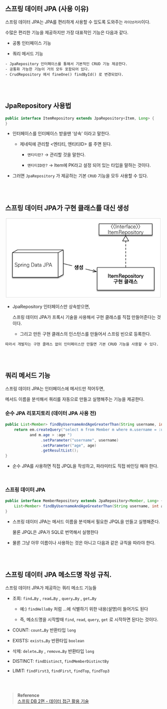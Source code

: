 ## 스프링 데이터 JPA (사용 이유)

스프링 데이터 JPA는 JPA를 편리하게 사용할 수 있도록 도와주는 `라이브러리`이다.

수많은 편리한 기능을 제공하지만 가장 대표적인 기능은 다음과 같다.

- 공통 인터페이스 기능

- 쿼리 메서드 기능

```
- JpaRepository 인터페이스를 통해서 기본적인 CRUD 기능 제공한다.
- 공통화 가능한 기능이 거의 모두 포함되어 있다.
- CrudRepository 에서 fineOne() findById() 로 변경되었다.
```

<br/><br/>

## JpaRepository 사용법

```java
public interface ItemRepository extends JpaRepository<Item, Long> {
}
```

- 인터페이스를 인터페이스 받을땐 ‘상속’ 이라고 말한다.

    - 제네릭에 관리할 <엔티티, 엔티티ID> 를 주면 된다.

        - `엔티티란?` → 관리할 것을 말한다.

        - `엔티티ID란?` → Item에 PK라고 설정 되어 있는 타입을 말하는 것이다.

- 그러면 `JpaRepository` 가 제공하는 기본 `CRUD` 기능을 모두 사용할 수 있다.

<br/><br/>

## 스프링 데이터 JPA가 구현 클래스를 대신 생성

![이미지](/programming/img/입문261.PNG)

- JpaRepository 인터페이스만 상속받으면,

  스프링 데이터 JPA가 프록시 기술을 사용해서 구현 클래스를 직접 만들어준다는 것이다.
    
    - 그리고 만든 구현 클래스의 인스턴스를 만들어서 스프링 빈으로 등록한다.

```
따라서 개발자는 구현 클래스 없이 인터페이스만 만들면 기본 CRUD 기능을 사용할 수 있다.
```

<br/><br/>

## 쿼리 메서드 기능

스프링 데이터 JPA는 인터페이스에 메서드만 적어두면, 

메서드 이름을 분석해서 쿼리를 자동으로 만들고 실행해주는 기능을 제공한다.

### 순수 JPA 리포지토리 (데이터 JPA 사용 전)

```java
public List<Member> findByUsernameAndAgeGreaterThan(String username, int age) {
    return em.createQuery("select m from Member m where m.username = :username
           and m.age > :age ")
                .setParameter("username", username)
                .setParameter("age", age)
                .getResultList();
}
```

- 순수 JPA를 사용하면 직접 JPQL을 작성하고, 파라미터도 직접 바인딩 해야 한다.

<br/>

### 스프링 데이터 JPA

```java
public interface MemberRepository extends JpaRepository<Member, Long> {
    List<Member> findByUsernameAndAgeGreaterThan(String username, int age);
}
```

- 스프링 데이터 JPA는 메서드 이름을 분석해서 필요한 JPQL을 만들고 실행해준다.
    
    물론 JPQL은 JPA가 SQL로 번역해서 실행한다
    
- 물론 그냥 아무 이름이나 사용하는 것은 아니고 다음과 같은 규칙을 따라야 한다.

<br/><br/>

## 스프링 데이터 JPA 메소드명 작성 규칙.

스프링 데이터 JPA가 제공하는 쿼리 메소드 기능들

- 조회: `find…By` , `read…By` , `query…By` , `get…By`

    - 예:) `findHelloBy` 처럼 ...에 식별하기 위한 내용(설명)이 들어가도 된다

    - 즉, 메소드명을 시작할때 `find`, `read`, `query`, `get` 로 시작하면 된다는 것이다.

- COUNT: `count…By` 반환타입 `long`

- EXISTS: `exists…By` 반환타입 `boolean`
- 삭제: `delete…By` , `remove…By` 반환타입 `long`
- DISTINCT: `findDistinct`, `findMemberDistinctBy`
- LIMIT: `findFirst3`, `findFirst`, `findTop`, `findTop3`


<br/><br/>

>**Reference** <br/>[스프링 DB 2편 - 데이터 접근 활용 기술](https://www.inflearn.com/course/%EC%8A%A4%ED%94%84%EB%A7%81-db-2/dashboard)

